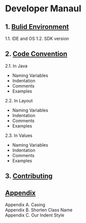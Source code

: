 # Developer Manaul

## 1. [Bulid Environment](https://github.com/Lee-Null/green-04/blob/master/Documetation/DeveloperManual/DevManual_1.Build_Environment.md)

1.1. IDE and OS
1.2. SDK version

## 2. [Code Convention](https://github.com/Lee-Null/green-04/blob/master/Documetation/DeveloperManual/DevManual_2.Code_Convention.md)

2.1. In Java  
- Naming Variables
- Indentation
- Comments
- Examples

2.2. In Layout  
- Naming Variables
- Indentation
- Comments
- Examples

2.3. In Values  
- Naming Variables
- Indentation
- Comments
- Examples

## 3. [Contributing](https://github.com/Lee-Null/green-04/blob/master/Documetation/DeveloperManual/DevManual_3.Contributing.md)

## [Appendix](https://github.com/Lee-Null/green-04/blob/master/Documetation/DeveloperManual/DevManual_Appendix.md)
Appendix A. Casing  
Appendix B. Shorten Class Name  
Appendix C. Our Indent Style  
